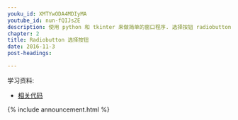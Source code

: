 ```yaml
---
youku_id: XMTYwODA4MDIyMA
youtube_id: nun-fQIJsZE
description: 使用 python 和 tkinter 来做简单的窗口程序. 选择按钮 radiobutton 练习.
chapter: 2
title: Radiobutton 选择按钮
date: 2016-11-3
post-headings:

---
```


学习资料:
  * [相关代码](https://github.com/MorvanZhou/tutorials/blob/master/tkinterTUT/tk5_radiobutton.py)

{% include announcement.html %}